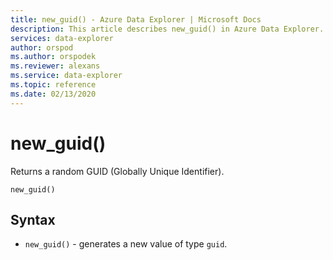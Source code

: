 ```yaml
---
title: new_guid() - Azure Data Explorer | Microsoft Docs
description: This article describes new_guid() in Azure Data Explorer.
services: data-explorer
author: orspod
ms.author: orspodek
ms.reviewer: alexans
ms.service: data-explorer
ms.topic: reference
ms.date: 02/13/2020
---
```

# new_guid()

Returns a random GUID (Globally Unique Identifier).

```apl
new_guid()
```

## Syntax

* `new_guid()` - generates a new value of type `guid`.